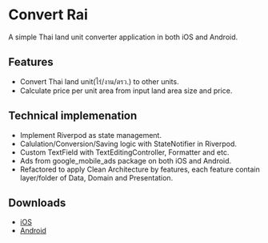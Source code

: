# Convert Rai

A simple Thai land unit converter application in both iOS and Android. 

## Features
- Convert Thai land unit(ไร่/งาน/ตรว.) to other units.
- Calculate price per unit area from input land area size and price.

## Technical implemenation
- Implement Riverpod as state management.
- Calulation/Conversion/Saving logic with StateNotifier in Riverpod.
- Custom TextField with TextEditingController, Formatter and etc.
- Ads from google_mobile_ads package on both iOS and Android.
- Refactored to apply Clean Architecture by features, each feature contain layer/folder of Data, Domain and Presentation.

## Downloads 

- [iOS](https://apps.apple.com/us/app/convert-rai/id6444877065)
- [Android](https://play.google.com/store/apps/details?id=dev.khanin.convertrai_flutter)


